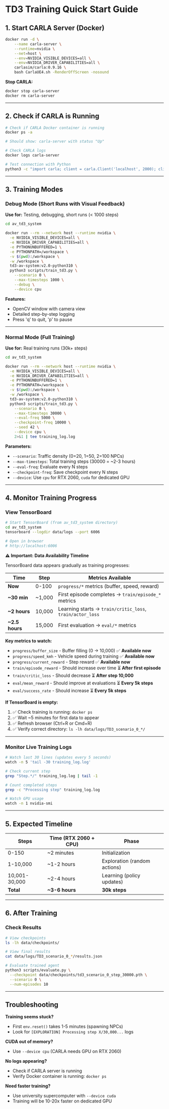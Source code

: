 # TD3 Training Quick Start Guide

## 1. Start CARLA Server (Docker)

```bash
docker run -d \
    --name carla-server \
    --runtime=nvidia \
    --net=host \
    --env=NVIDIA_VISIBLE_DEVICES=all \
    --env=NVIDIA_DRIVER_CAPABILITIES=all \
    carlasim/carla:0.9.16 \
    bash CarlaUE4.sh -RenderOffScreen -nosound
```

**Stop CARLA:**
```bash
docker stop carla-server
docker rm carla-server
```

---

## 2. Check if CARLA is Running

```bash
# Check if CARLA Docker container is running
docker ps -a

# Should show: carla-server with status "Up"

# Check CARLA logs
docker logs carla-server

# Test connection with Python
python3 -c "import carla; client = carla.Client('localhost', 2000); client.set_timeout(2.0); print('CARLA is running!')"
```

---

## 3. Training Modes

### Debug Mode (Short Runs with Visual Feedback)

**Use for:** Testing, debugging, short runs (< 1000 steps)

```bash
cd av_td3_system

docker run --rm --network host --runtime nvidia \
  -e NVIDIA_VISIBLE_DEVICES=all \
  -e NVIDIA_DRIVER_CAPABILITIES=all \
  -e PYTHONUNBUFFERED=1 \
  -e PYTHONPATH=/workspace \
  -v $(pwd):/workspace \
  -w /workspace \
  td3-av-system:v2.0-python310 \
  python3 scripts/train_td3.py \
    --scenario 0 \
    --max-timesteps 1000 \
    --debug \
    --device cpu
```

**Features:**
- OpenCV window with camera view
- Detailed step-by-step logging
- Press 'q' to quit, 'p' to pause

---

### Normal Mode (Full Training)

**Use for:** Real training runs (30k+ steps)

```bash
cd av_td3_system

docker run --rm --network host --runtime nvidia \
  -e NVIDIA_VISIBLE_DEVICES=all \
  -e NVIDIA_DRIVER_CAPABILITIES=all \
  -e PYTHONUNBUFFERED=1 \
  -e PYTHONPATH=/workspace \
  -v $(pwd):/workspace \
  -w /workspace \
  td3-av-system:v2.0-python310 \
  python3 scripts/train_td3.py \
    --scenario 0 \
    --max-timesteps 30000 \
    --eval-freq 5000 \
    --checkpoint-freq 10000 \
    --seed 42 \
    --device cpu \
    2>&1 | tee training_log.log
```

**Parameters:**
- `--scenario`: Traffic density (0=20, 1=50, 2=100 NPCs)
- `--max-timesteps`: Total training steps (30000 = ~2-3 hours)
- `--eval-freq`: Evaluate every N steps
- `--checkpoint-freq`: Save checkpoint every N steps
- `--device`: Use `cpu` for RTX 2060, `cuda` for dedicated GPU

---

## 4. Monitor Training Progress

### View TensorBoard

```bash
# Start TensorBoard (from av_td3_system directory)
cd av_td3_system
tensorboard --logdir data/logs --port 6006

# Open in browser
# http://localhost:6006
```

**⚠️ Important: Data Availability Timeline**

TensorBoard data appears gradually as training progresses:

| Time | Step | Metrics Available |
|------|------|-------------------|
| **Now** | 0-100 | `progress/*` metrics (buffer, speed, reward) |
| **~30 min** | ~1,000 | First episode completes → `train/episode_*` metrics |
| **~2 hours** | 10,000 | Learning starts → `train/critic_loss`, `train/actor_loss` |
| **~2.5 hours** | 15,000 | First evaluation → `eval/*` metrics |

**Key metrics to watch:**
- `progress/buffer_size` - Buffer filling (0 → 10,000) ✅ **Available now**
- `progress/speed_kmh` - Vehicle speed during training ✅ **Available now**
- `progress/current_reward` - Step reward ✅ **Available now**
- `train/episode_reward` - Should increase over time ⏳ **After first episode**
- `train/critic_loss` - Should decrease ⏳ **After step 10,000**
- `eval/mean_reward` - Should improve at evaluations ⏳ **Every 5k steps**
- `eval/success_rate` - Should increase ⏳ **Every 5k steps**

**If TensorBoard is empty:**
1. ✅ Check training is running: `docker ps`
2. ✅ Wait ~5 minutes for first data to appear
3. ✅ Refresh browser (Ctrl+R or Cmd+R)
4. ✅ Verify correct directory: `ls -lh data/logs/TD3_scenario_0_*/`

---

### Monitor Live Training Logs

```bash
# Watch last 30 lines (updates every 5 seconds)
watch -n 5 'tail -30 training_log.log'

# Check current step
grep "Step.*/" training_log.log | tail -1

# Count completed steps
grep -c "Processing step" training_log.log

# Watch GPU usage
watch -n 1 nvidia-smi
```

---

## 5. Expected Timeline

| Steps | Time (RTX 2060 + CPU) | Phase |
|-------|----------------------|-------|
| 0-150 | ~2 minutes | Initialization |
| 1-10,000 | ~1-2 hours | Exploration (random actions) |
| 10,001-30,000 | ~2-4 hours | Learning (policy updates) |
| **Total** | **~3-6 hours** | **30k steps** |

---

## 6. After Training

### Check Results

```bash
# View checkpoints
ls -lh data/checkpoints/

# View final results
cat data/logs/TD3_scenario_0_*/results.json

# Evaluate trained agent
python3 scripts/evaluate.py \
  --checkpoint data/checkpoints/td3_scenario_0_step_30000.pth \
  --scenario 0 \
  --num-episodes 10
```

---

## Troubleshooting

**Training seems stuck?**
- First `env.reset()` takes 1-5 minutes (spawning NPCs)
- Look for `[EXPLORATION] Processing step X/30,000...` logs

**CUDA out of memory?**
- Use `--device cpu` (CARLA needs GPU on RTX 2060)

**No logs appearing?**
- Check if CARLA server is running
- Verify Docker container is running: `docker ps`

**Need faster training?**
- Use university supercomputer with `--device cuda`
- Training will be 10-20x faster on dedicated GPU

